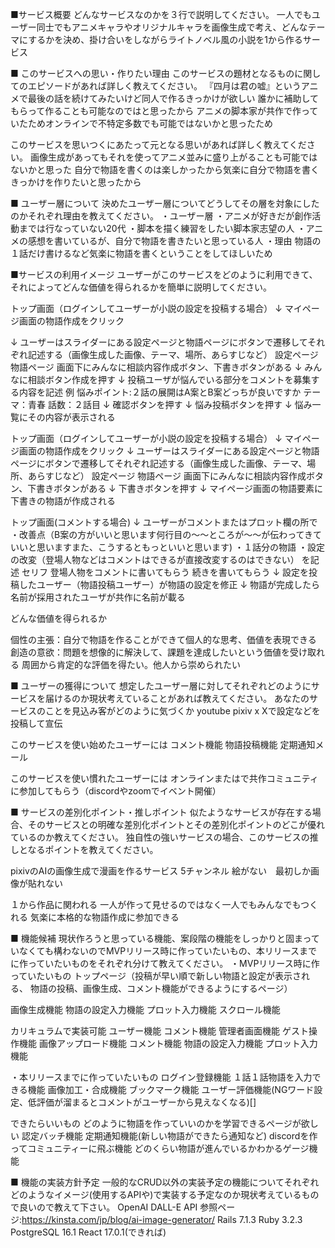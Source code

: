 ■サービス概要
どんなサービスなのかを３行で説明してください。
一人でもユーザー同士でもアニメキャラやオリジナルキャラを画像生成で考え、どんなテーマにするかを決め、掛け合いをしながらライトノベル風の小説を1から作るサービス

■ このサービスへの思い・作りたい理由
このサービスの題材となるものに関してのエピソードがあれば詳しく教えてください。
『四月は君の嘘』というアニメで最後の話を続けてみたいけど同人で作るきっかけが欲しい
誰かに補助してもらって作ることも可能なのではと思ったから
アニメの脚本家が共作で作っていたためオンラインで不特定多数でも可能ではないかと思ったため

このサービスを思いつくにあたって元となる思いがあれば詳しく教えてください。
画像生成があってもそれを使ってアニメ並みに盛り上がることも可能ではないかと思った
自分で物語を書くのは楽しかったから気楽に自分で物語を書くきっかけを作りたいと思ったから

■ ユーザー層について
決めたユーザー層についてどうしてその層を対象にしたのかそれぞれ理由を教えてください。
・ユーザー層
・アニメが好きだが創作活動までは行なっていない20代
・脚本を描く練習をしたい脚本家志望の人
・アニメの感想を書いているが、自分で物語を書きたいと思っている人
・理由
物語の１話だけ書けるなど気楽に物語を書くということをしてほしいため



■サービスの利用イメージ
ユーザーがこのサービスをどのように利用できて、それによってどんな価値を得られるかを簡単に説明してください。

トップ画面（ログインしてユーザーが小説の設定を投稿する場合）
↓
マイページ画面の物語作成をクリック

↓
ユーザーはスライダーにある設定ページと物語ページにボタンで遷移してそれぞれ記述する（画像生成した画像、テーマ、場所、あらすじなど）
設定ページ
物語ページ
画面下にみんなに相談内容作成ボタン、下書きボタンがある
↓
みんなに相談ボタン作成を押す
↓
投稿ユーザが悩んでいる部分をコメントを募集する内容を記述
例
悩みポイント:２話の展開はA案とB案どっちが良いですか
テーマ：青春
話数：２話目
↓
確認ボタンを押す
↓
悩み投稿ボタンを押す
↓
悩み一覧にその内容が表示される



トップ画面（ログインしてユーザーが小説の設定を投稿する場合）
↓
マイページ画面の物語作成をクリック
↓
ユーザーはスライダーにある設定ページと物語ページにボタンで遷移してそれぞれ記述する（画像生成した画像、テーマ、場所、あらすじなど）
設定ページ
物語ページ
画面下にみんなに相談内容作成ボタン、下書きボタンがある
↓
下書きボタンを押す
↓
マイページ画面の物語要素に下書きの物語が作成される


トップ画面(コメントする場合)
↓
ユーザーがコメントまたはプロット欄の所で
・改善点（B案の方がいいと思います何行目の〜〜ところが〜〜が伝わってきていいと思いますまた、こうするともっといいと思います)
・１話分の物語
・設定の改変（登場人物などはコメントはできるが直接改変するのはできない）
を記述
セリフ
登場人物をコメントに書いてもらう
続きを書いてもらう
↓
設定を投稿したユーザー（物語投稿ユーザー）が物語の設定を修正
↓
物語が完成したら名前が採用されたユーザが共作に名前が載る

どんな価値を得られるか

個性の主張：自分で物語を作ることができて個人的な思考、価値を表現できる
創造の意欲：問題を想像的に解決して、課題を達成したいという価値を受け取れる
周囲から肯定的な評価を得たい。他人から崇められたい


■ ユーザーの獲得について
想定したユーザー層に対してそれぞれどのようにサービスを届けるのか現状考えていることがあれば教えてください。
あなたのサービスのことを見込み客がどのように気づくか
youtube pixiv x
Xで設定などを投稿して宣伝


このサービスを使い始めたユーザーには
コメント機能
物語投稿機能
定期通知メール

このサービスを使い慣れたユーザーには
オンラインまたはで共作コミュニティに参加してもらう（discordやzoomでイベント開催）




■ サービスの差別化ポイント・推しポイント
似たようなサービスが存在する場合、そのサービスとの明確な差別化ポイントとその差別化ポイントのどこが優れているのか教えてください。
独自性の強いサービスの場合、このサービスの推しとなるポイントを教えてください。

pixivのAIの画像生成で漫画を作るサービス
5チャンネル
絵がない　最初しか画像が貼れない

１から作品に関われる
一人が作って見せるのではなく一人でもみんなでもつくれる
気楽に本格的な物語作成に参加できる


■ 機能候補
現状作ろうと思っている機能、案段階の機能をしっかりと固まっていなくても構わないのでMVPリリース時に作っていたいもの、本リリースまでに作っていたいものをそれぞれ分けて教えてください。
・MVPリリース時に作っていたいもの
トップページ（投稿が早い順で新しい物語と設定が表示される、
物語の投稿、画像生成、コメント機能ができるようにするページ）

画像生成機能
物語の設定入力機能
プロット入力機能
スクロール機能

カリキュラムで実装可能
ユーザー機能
コメント機能
管理者画面機能
ゲスト操作機能
画像アップロード機能
コメント機能
物語の設定入力機能
プロット入力機能

・本リリースまでに作っていたいもの
ログイン登録機能
１話１話物語を入力できる機能
画像加工・合成機能
ブックマーク機能
ユーザー評価機能(NGワード設定、低評価が溜まるとコメントがユーザーから見えなくなる)[]


できたらいいもの
どのように物語を作っていいのかを学習できるページが欲しい
認定バッチ機能
定期通知機能(新しい物語ができたら通知など)
discordを作ってコミュニティーに飛ぶ機能
どのくらい物語が進んでいるかわかるゲージ機能

■ 機能の実装方針予定
一般的なCRUD以外の実装予定の機能についてそれぞれどのようなイメージ(使用するAPIや)で実装する予定なのか現状考えているもので良いので教えて下さい。
OpenAI DALL-E API
参照ページ:https://kinsta.com/jp/blog/ai-image-generator/
Rails 7.1.3
Ruby 3.2.3
PostgreSQL 16.1
React 17.0.1(できれば)




